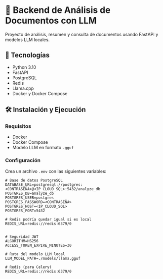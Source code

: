 # 📄 Backend de Análisis de Documentos con LLM

Proyecto de análisis, resumen y consulta de documentos usando FastAPI y modelos LLM locales.

## 🚀 Tecnologías

- Python 3.10
- FastAPI
- PostgreSQL
- Redis
- Llama.cpp
- Docker y Docker Compose

## 🛠️ Instalación y Ejecución

### Requisitos
- Docker
- Docker Compose
- Modelo LLM en formato `.gguf`

### Configuración
Crea un archivo `.env` con las siguientes variables:

```env
# Base de datos PostgreSQL
DATABASE_URL=postgresql://postgres:<CONTRASEÑA>@<IP_CLOUD_SQL>:5432/analyze_db
POSTGRES_DB=analyze_db
POSTGRES_USER=postgres
POSTGRES_PASSWORD=<CONTRASEÑA>
POSTGRES_HOST=<IP_CLOUD_SQL>
POSTGRES_PORT=5432

# Redis podría quedar igual si es local
REDIS_URL=redis://redis:6379/0


# Seguridad JWT
ALGORITHM=HS256
ACCESS_TOKEN_EXPIRE_MINUTES=30

# Ruta del modelo LLM local
LLM_MODEL_PATH=./models/llama.gguf

# Redis (para Celery)
REDIS_URL=redis://redis:6379/0
